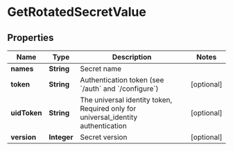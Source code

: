 

# GetRotatedSecretValue

## Properties

Name | Type | Description | Notes
------------ | ------------- | ------------- | -------------
**names** | **String** | Secret name | 
**token** | **String** | Authentication token (see &#x60;/auth&#x60; and &#x60;/configure&#x60;) |  [optional]
**uidToken** | **String** | The universal identity token, Required only for universal_identity authentication |  [optional]
**version** | **Integer** | Secret version |  [optional]



